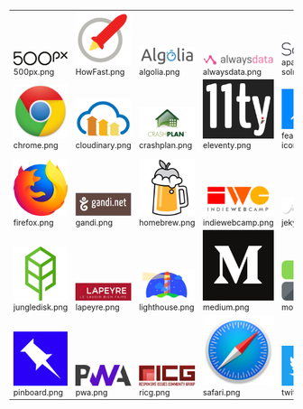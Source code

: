 <table><tr>
<tr>
<td valign="bottom">
<img src="./500px.png" width="150"><br>
500px.png
</td>

<td valign="bottom">
<img src="./HowFast.png" width="150"><br>
HowFast.png
</td>

<td valign="bottom">
<img src="./algolia.png" width="150"><br>
algolia.png
</td>

<td valign="bottom">
<img src="./alwaysdata.png" width="150"><br>
alwaysdata.png
</td>

<td valign="bottom">
<img src="./apache-solr.png" width="150"><br>
apache-solr.png
</td>

<td valign="bottom">
<img src="./bluray.png" width="150"><br>
bluray.png
</td>

</tr>
<tr>
<td valign="bottom">
<img src="./chrome.png" width="150"><br>
chrome.png
</td>

<td valign="bottom">
<img src="./cloudinary.png" width="150"><br>
cloudinary.png
</td>

<td valign="bottom">
<img src="./crashplan.png" width="150"><br>
crashplan.png
</td>

<td valign="bottom">
<img src="./eleventy.png" width="150"><br>
eleventy.png
</td>

<td valign="bottom">
<img src="./feather-icons.png" width="150"><br>
feather-icons.png
</td>

<td valign="bottom">
<img src="./feed.png" width="150"><br>
feed.png
</td>

</tr>
<tr>
<td valign="bottom">
<img src="./firefox.png" width="150"><br>
firefox.png
</td>

<td valign="bottom">
<img src="./gandi.png" width="150"><br>
gandi.png
</td>

<td valign="bottom">
<img src="./homebrew.png" width="150"><br>
homebrew.png
</td>

<td valign="bottom">
<img src="./indiewebcamp.png" width="150"><br>
indiewebcamp.png
</td>

<td valign="bottom">
<img src="./jekyll.png" width="150"><br>
jekyll.png
</td>

<td valign="bottom">
<img src="./jpg-magazine.png" width="150"><br>
jpg-magazine.png
</td>

</tr>
<tr>
<td valign="bottom">
<img src="./jungledisk.png" width="150"><br>
jungledisk.png
</td>

<td valign="bottom">
<img src="./lapeyre.png" width="150"><br>
lapeyre.png
</td>

<td valign="bottom">
<img src="./lighthouse.png" width="150"><br>
lighthouse.png
</td>

<td valign="bottom">
<img src="./medium.png" width="150"><br>
medium.png
</td>

<td valign="bottom">
<img src="./mozy.png" width="150"><br>
mozy.png
</td>

<td valign="bottom">
<img src="./noos.png" width="150"><br>
noos.png
</td>

</tr>
<tr>
<td valign="bottom">
<img src="./pinboard.png" width="150"><br>
pinboard.png
</td>

<td valign="bottom">
<img src="./pwa.png" width="150"><br>
pwa.png
</td>

<td valign="bottom">
<img src="./ricg.png" width="150"><br>
ricg.png
</td>

<td valign="bottom">
<img src="./safari.png" width="150"><br>
safari.png
</td>

<td valign="bottom">
<img src="./twitter.png" width="150"><br>
twitter.png
</td>

<td valign="bottom">
<img src="./web-performance-paris.png" width="150"><br>
web-performance-paris.png
</td>

</tr></table>